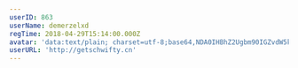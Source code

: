 ```yaml
---
userID: 863
userName: demerzelxd
regTime: 2018-04-29T15:14:00.000Z
avatar: 'data:text/plain; charset=utf-8;base64,NDA0IHBhZ2Ugbm90IGZvdW5kCg=='
userURL: 'http://getschwifty.cn'
---
```



